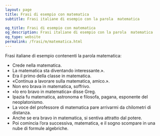 ```yaml
---
layout: page
title: Frasi di esempio con matematica 
subtitle: Frasi italiane di esempio con la parola  matematica

og_title: Frasi di esempio con matematica 
og_description: Frasi italiane di esempio con la parola  matematica
og_type: website
permalink: /frasi/m/matematica.html
---
```


Frasi italiane di esempio contenenti la parola matematica:


- Crede nella matematica.
- La matematica sta diventando interessante.».
- Era il primo della classe in matematica.
- «Continua a lavorare sulla matematica, amico.».
- Non ero brava in matematica, soffrivo.
- «Io ero bravo in matematica» disse Greg.
- Ipazia fu matematica, astronoma e filosofa, pagana, esponente del neoplatonismo.
- La voce del professore di matematica pare arrivarmi da chilometri di distanza.
- Anche se era bravo in matematica, si sentiva attratto dal potere.
- Poi comincia l’ora successiva, matematica, e il sogno scompare in una nube di formule algebriche.
